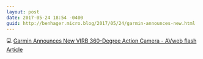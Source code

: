 ```yaml
---
layout: post
date: 2017-05-24 18:54 -0400
guid: http://benhager.micro.blog/2017/05/24/garmin-announces-new.html
---
```

💻 [Garmin Announces New VIRB 360-Degree Action Camera - AVweb flash Article](https://www.avweb.com/avwebflash/news/Garmin-Announces-New-Action-Camera-229045-1.html)
